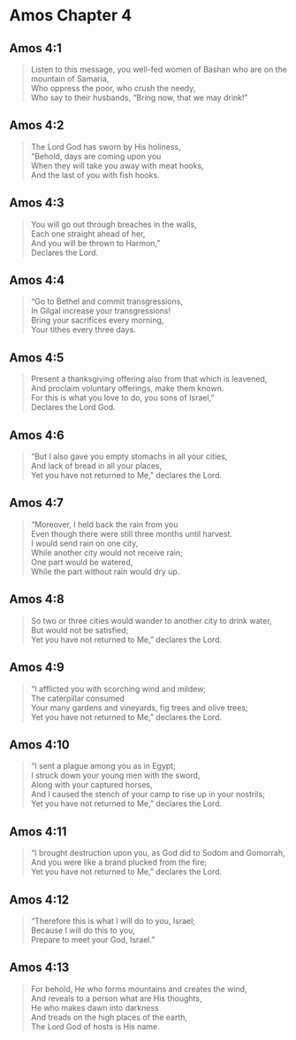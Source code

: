 # Amos Chapter 4

## Amos 4:1

> Listen to this message, you well-fed women of Bashan who are on the mountain of Samaria,  
> Who oppress the poor, who crush the needy,  
> Who say to their husbands, “Bring now, that we may drink!”

## Amos 4:2

> The Lord God has sworn by His holiness,  
> “Behold, days are coming upon you  
> When they will take you away with meat hooks,  
> And the last of you with fish hooks.

## Amos 4:3

> You will go out through breaches in the walls,  
> Each one straight ahead of her,  
> And you will be thrown to Harmon,”  
> Declares the Lord.

## Amos 4:4

> “Go to Bethel and commit transgressions,  
> In Gilgal increase your transgressions!  
> Bring your sacrifices every morning,  
> Your tithes every three days.

## Amos 4:5

> Present a thanksgiving offering also from that which is leavened,  
> And proclaim voluntary offerings, make them known.  
> For this is what you love to do, you sons of Israel,”  
> Declares the Lord God.

## Amos 4:6

> “But I also gave you empty stomachs in all your cities,  
> And lack of bread in all your places,  
> Yet you have not returned to Me,” declares the Lord.

## Amos 4:7

> “Moreover, I held back the rain from you  
> Even though there were still three months until harvest.  
> I would send rain on one city,  
> While another city would not receive rain;  
> One part would be watered,  
> While the part without rain would dry up.

## Amos 4:8

> So two or three cities would wander to another city to drink water,  
> But would not be satisfied;  
> Yet you have not returned to Me,” declares the Lord.

## Amos 4:9

> “I afflicted you with scorching wind and mildew;  
> The caterpillar consumed  
> Your many gardens and vineyards, fig trees and olive trees;  
> Yet you have not returned to Me,” declares the Lord.

## Amos 4:10

> “I sent a plague among you as in Egypt;  
> I struck down your young men with the sword,  
> Along with your captured horses,  
> And I caused the stench of your camp to rise up in your nostrils;  
> Yet you have not returned to Me,” declares the Lord.

## Amos 4:11

> “I brought destruction upon you, as God did to Sodom and Gomorrah,  
> And you were like a brand plucked from the fire;  
> Yet you have not returned to Me,” declares the Lord.

## Amos 4:12

> “Therefore this is what I will do to you, Israel;  
> Because I will do this to you,  
> Prepare to meet your God, Israel.”

## Amos 4:13

> For behold, He who forms mountains and creates the wind,  
> And reveals to a person what are His thoughts,  
> He who makes dawn into darkness  
> And treads on the high places of the earth,  
> The Lord God of hosts is His name.
